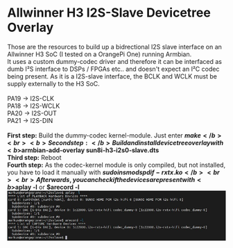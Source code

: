 # Allwinner H3 I2S-Slave Devicetree Overlay
Those are the resources to build up a bidrectional I2S slave interface on an Allwinner H3 SoC (I tested on a OrangePi One) running Armbian. <br>
It uses a custom dummy-codec driver and therefore it can be interfaced as dumb I²S interface to DSPs / FPGAs etc.. and doesn't expect an I²C codec being present. As it is a I2S-slave interface, the BCLK and WCLK must be supply externally to the H3 SoC.<br><br>
PA19 -> I2S-CLK<br>
PA18 -> I2S-WCLK<br>
PA20 -> I2S-OUT<br>
PA21 -> I2S-DIN
<br><br>
<b>First step:</b> Build the dummy-codec kernel-module. Just enter <b>$make</b> <br>
<b>Second step:</b> Build and install devicetree overlay with  <b>$armbian-add-overlay sun8i-h3-i2s0-slave.dts</b><br>
<b>Third step:</b> Reboot<br>
<b>Fourth step:</b> As the codec-kernel module is only compiled, but not installed, you have to load it manually with <b>$sudo insmod spdif-rxtx.ko</b><br><br>
Afterwards, you can check if the devices are present with <b>$aplay -l</b> or <b>$arecord -l</b><br>
![Alsa IO](alsa-i2s.JPG?raw=true "Alsa IO")

